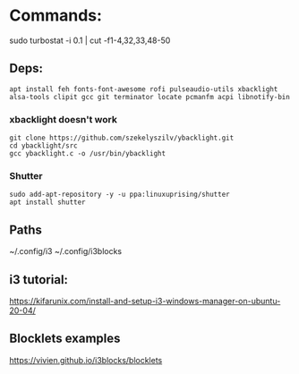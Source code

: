 # Commands:
sudo turbostat -i 0.1 | cut -f1-4,32,33,48-50


## Deps:
```
apt install feh fonts-font-awesome rofi pulseaudio-utils xbacklight alsa-tools clipit gcc git terminator locate pcmanfm acpi libnotify-bin
```

### xbacklight doesn't work
```
git clone https://github.com/szekelyszilv/ybacklight.git
cd ybacklight/src
gcc ybacklight.c -o /usr/bin/ybacklight
```

### Shutter
```
sudo add-apt-repository -y -u ppa:linuxuprising/shutter
apt install shutter
```

## Paths

~/.config/i3
~/.config/i3blocks

## i3 tutorial:
https://kifarunix.com/install-and-setup-i3-windows-manager-on-ubuntu-20-04/

## Blocklets examples
https://vivien.github.io/i3blocks/blocklets

